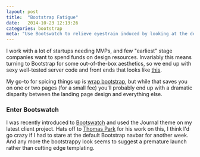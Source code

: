 ```yaml
---
layout: post
title:  "Bootstrap Fatigue"
date:   2014-10-23 12:13:26
categories: bootstrap
meta: "Use Bootswatch to relieve eyestrain induced by looking at the default Bootstrap navbar for months at a time."
---
```

I work with a lot of startups needing MVPs, and few "earliest" stage companies
want to spend funds on design resources. Invariably this
means turning to Bootstrap for some out-of-the-box aesthetics, so we end up with
sexy well-tested server code and front ends that looks like
[this][bootstrap-example].

My go-to for spicing things up is [wrap bootstrap][wrapboot], but while that
saves you on one or two pages (for a small fee) you'll probably end up with a
dramatic disparity between the landing page design and everything else.

### Enter Bootswatch

I was recently introduced to [Bootswatch][bootswatch] and used the Journal theme on
my latest client project. Hats off to [Thomas Park][thomas] for his work on
this, I think I'd go crazy if I had to stare at the default Bootstrap navbar for
another week. And any more the bootstrappy look seems to suggest a premature
launch rather than cutting edge templating.

[bootstrap-example]: http://getbootstrap.com/examples/navbar-fixed-top/
[wrapboot]:          https://wrapbootstrap.com/
[bootswatch]:        http://bootswatch.com/
[thomas]:            http://thomaspark.me/
